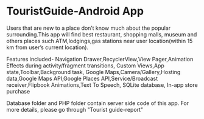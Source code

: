 # TouristGuide-Android App
Users that are new to a place don’t know much about the popular surrounding.This app will find best restaurant, shopping malls, museum and others places such ATM,lodgings,gas stations near user location(within 15 km from user’s current location).

Features included-
Navigation Drawer,RecyclerView,View Pager,Animation Effects during activity/fragment transitions, Custom Views,App state,Toolbar,Background task, Google Maps,Camera/Gallery,Hosting data,Google Maps API,Google Places API,Service/Broadcast receiver,Flipbook Animations,Text To Speech, SQLite database, In-app store purchase

Database folder and PHP folder contain server side code of this app.
For more details, please go through "Tourist guide-report"
